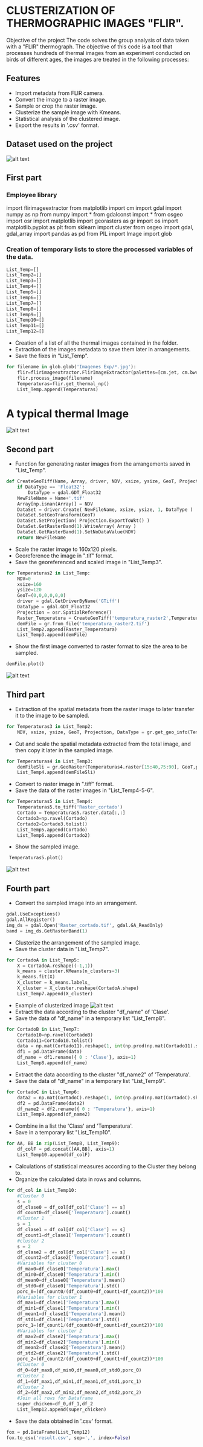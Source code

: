 # CLUSTERIZATION OF THERMOGRAPHIC IMAGES "FLIR".

Objective of the project
The code solves the group analysis of data taken with a "FLIR" thermograph. The objective of this code is a tool that processes hundreds of thermal images from an experiment conducted on birds of different ages, the images are treated in the following processes:
## Features
- Import metadata from FLIR camera.
- Convert the image to a raster image.
- Sample or crop the raster image.
- Clusterize the sample image with Kmeans.
- Statistical analysis of the clustered image.
- Export the results in '.csv' format.

## Dataset used on the project
![alt text](https://github.com/Chis01/CLUSTERIZATION-THERMAL-IMAGES-FLIR/blob/master/Images/thermals.png)

## First part
### Employee library
import flirimageextractor
from matplotlib import cm
import gdal
import numpy as np
from numpy import *
from gdalconst import *
from osgeo import osr
import matplotlib
import georasters as gr
import os
import matplotlib.pyplot as plt
from sklearn import cluster
from osgeo import gdal, gdal_array
import pandas as pd
from PIL import Image
import glob
### Creation of temporary lists to store the processed variables of the data.
```python
List_Temp=[]
List_Temp2=[]
List_Temp3=[]
List_Temp4=[]
List_Temp5=[]
List_Temp6=[]
List_Temp7=[]
List_Temp8=[]
List_Temp9=[]
List_Temp10=[]
List_Temp11=[]
List_Temp12=[]
```
- Creation of a list of all the thermal images contained in the folder.
- Extraction of the images metadata to save them later in arrangements.
- Save the fixes in "List_Temp".
```python
for filename in glob.glob('Imagenes Exp/*.jpg'):
    flir=flirimageextractor.FlirImageExtractor(palettes=[cm.jet, cm.bwr, cm.gist_ncar])
    flir.process_image(filename)
    Temperaturas=flir.get_thermal_np()
    List_Temp.append(Temperaturas)
```
# A typical thermal Image
![alt text](https://github.com/Chis01/CLUSTERIZATION-THERMAL-IMAGES-FLIR/blob/master/Images/FLIR_THER(244).jpg)
## Second part
- Function for generating raster images from the arrangements saved in "List_Temp".
```python
def CreateGeoTiff(Name, Array, driver, NDV, xsize, ysize, GeoT, Projection, DataType):
    if DataType == 'Float32':
        DataType = gdal.GDT_Float32
    NewFileName = Name+'.tif'
    Array[np.isnan(Array)] = NDV
    DataSet = driver.Create( NewFileName, xsize, ysize, 1, DataType )
    DataSet.SetGeoTransform(GeoT)
    DataSet.SetProjection( Projection.ExportToWkt() )
    DataSet.GetRasterBand(1).WriteArray( Array )
    DataSet.GetRasterBand(1).SetNoDataValue(NDV)
    return NewFileName
```
- Scale the raster image to 160x120 pixels.
- Georeference the image in ".tif" format.
- Save the georeferenced and scaled image in "List_Temp3".

```python
for Temperaturas2 in List_Temp:
    NDV=0
    xsize=160
    ysize=120
    GeoT=(0,0,0,0,0,0)
    driver = gdal.GetDriverByName('GTiff')
    DataType = gdal.GDT_Float32
    Projection = osr.SpatialReference()
    Raster_Temperatura = CreateGeoTiff('temperatura_raster2',Temperaturas2, driver, NDV,xsize, ysize, GeoT, Projection,DataType)
    demFile = gr.from_file('temperatura_raster2.tif')
    List_Temp2.append(Raster_Temperatura)
    List_Temp3.append(demFile)
   ``` 
   
- Show the first image converted to raster format to size the area to be sampled.

```python
demFile.plot()
```
![alt text](https://github.com/Chis01/CLUSTERIZATION-THERMAL-IMAGES-FLIR/blob/master/Images/download%202.png)
## Third part
- Extraction of the spatial metadata from the raster image to later transfer it to the image to be sampled.
```python
for Temperaturas3 in List_Temp2:
    NDV, xsize, ysize, GeoT, Projection, DataType = gr.get_geo_info(Temperaturas3)
```

- Cut and scale the spatial metadata extracted from the total image, and then copy it later in the sampled image.

```python
for Temperaturas4 in List_Temp3:
    demFileSli = gr.GeoRaster(Temperaturas4.raster[15:40,75:90], GeoT,projection=Projection,nodata_value=NDV)
    List_Temp4.append(demFileSli)
```
- Convert to raster image in ".tiff" format.
- Save the data of the raster images in "List_Temp4-5-6".

```python
for Temperaturas5 in List_Temp4:
    Temperaturas5.to_tiff('Raster_cortado')
    Cortado = Temperaturas5.raster.data[:,:]
    Cortado3=np.ravel(Cortado)
    Cortado2=Cortado3.tolist()
    List_Temp5.append(Cortado)
    List_Temp6.append(Cortado2)
 ```
- Show the sampled image.

```python
 Temperaturas5.plot()
```
![alt text](https://github.com/Chis01/CLUSTERIZATION-THERMAL-IMAGES-FLIR/blob/master/Images/download%201.png)

## Fourth part
- Convert the sampled image into an arrangement.
```python
gdal.UseExceptions()
gdal.AllRegister()
img_ds = gdal.Open('Raster_cortado.tif', gdal.GA_ReadOnly)
band = img_ds.GetRasterBand(1)
```
- Clusterize the arrangement of the sampled image.
- Save the cluster data in "List_Temp7".
```python
for CortadoA in List_Temp5:
    X = CortadoA.reshape((-1,1))
    k_means = cluster.KMeans(n_clusters=3)
    k_means.fit(X)
    X_cluster = k_means.labels_
    X_cluster = X_cluster.reshape(CortadoA.shape)
    List_Temp7.append(X_cluster)
 ```
- Example of clusterized image
![alt text](https://github.com/Chis01/CLUSTERIZATION-THERMAL-IMAGES-FLIR/blob/master/Images/download%203.png)
- Extract the data according to the cluster "df_name" of 'Clase'.
- Save the data of "df_name" in a temporary list "List_Temp8".
```python
for CortadoB in List_Temp7:
    Cortado10=np.ravel(CortadoB)
    Cortado11=Cortado10.tolist()
    data = np.mat(Cortado11).reshape(1, int(np.prod(np.mat(Cortado11).shape) )).T
    df1 = pd.DataFrame(data)
    df_name = df1.rename({ 0 : 'Clase'}, axis=1)
    List_Temp8.append(df_name)
```
- Extract the data according to the cluster "df_name2" of 'Temperatura'.
- Save the data of "df_name" in a temporary list "List_Temp9".
```python
for CortadoC in List_Temp6:
    data2 = np.mat(CortadoC).reshape(1, int(np.prod(np.mat(CortadoC).shape) )).T
    df2 = pd.DataFrame(data2)
    df_name2 = df2.rename({ 0 : 'Temperatura'}, axis=1)
    List_Temp9.append(df_name2)
 ```   
- Combine in a list the 'Class' and 'Temperatura'.
- Save in a temporary list "List_Temp10".
```python
for AA, BB in zip(List_Temp8, List_Temp9):
    df_colF = pd.concat([AA,BB], axis=1)
    List_Temp10.append(df_colF) 
```
- Calculations of statistical measures according to the Cluster they belong to.
- Organize the calculated data in rows and columns.
```python
for df_col in List_Temp10:
    #Cluster 0
    s = 0
    df_clase0 = df_col[df_col['Clase'] == s]
    df_count0=df_clase0['Temperatura'].count()
    #Cluster 1
    s = 1
    df_clase1 = df_col[df_col['Clase'] == s]
    df_count1=df_clase1['Temperatura'].count()
    #cluster 2
    s = 2
    df_clase2 = df_col[df_col['Clase'] == s]
    df_count2=df_clase2['Temperatura'].count()
    #Variables for cluster 0
    df_max0=df_clase0['Temperatura'].max()
    df_min0=df_clase0['Temperatura'].min()
    df_mean0=df_clase0['Temperatura'].mean()
    df_std0=df_clase0['Temperatura'].std()
    porc_0=(df_count0/(df_count0+df_count1+df_count2))*100
    #Variables for cluster 1
    df_max1=df_clase1['Temperatura'].max()
    df_min1=df_clase1['Temperatura'].min()
    df_mean1=df_clase1['Temperatura'].mean()
    df_std1=df_clase1['Temperatura'].std()
    porc_1=(df_count1/(df_count0+df_count1+df_count2))*100
    #Variables for cluster 2
    df_max2=df_clase2['Temperatura'].max()
    df_min2=df_clase2['Temperatura'].min()
    df_mean2=df_clase2['Temperatura'].mean()
    df_std2=df_clase2['Temperatura'].std()
    porc_2=(df_count2/(df_count0+df_count1+df_count2))*100
    #Cluster 0
    df_0=(df_max0,df_min0,df_mean0,df_std0,porc_0)
    #Cluster 1
    df_1=(df_max1,df_min1,df_mean1,df_std1,porc_1)
    #Cluster 2
    df_2=(df_max2,df_min2,df_mean2,df_std2,porc_2)
    #Join all rows for Dataframe
    super_chicken=df_0,df_1,df_2
    List_Temp12.append(super_chicken)
``` 
- Save the data obtained in '.csv' format.
```python
fox = pd.DataFrame(List_Temp12) 
fox.to_csv('result.csv', sep=',', index=False)
```
